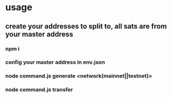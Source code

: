 # usage

## create your addresses to split to, all sats are from your master address

### npm i

### config your master address in env.json

### node command.js generate <addressesAmount> <addressesName> <network(mainnet||testnet)>

### node command.js transfer <splitAmountInSat> <addressesName> <network> <feerate>
